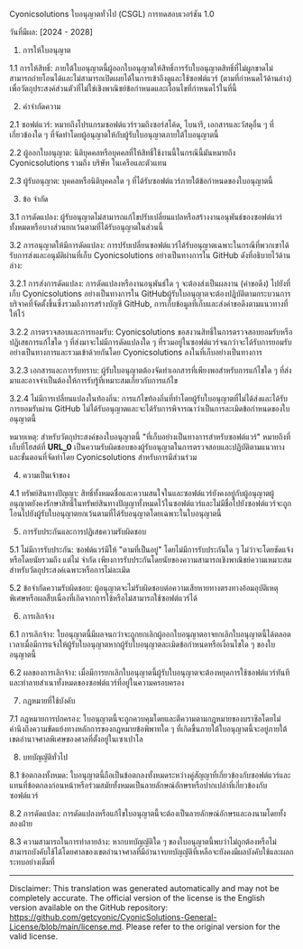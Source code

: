 Cyonicsolutions ใบอนุญาตทั่วไป (CSGL)
การทดสอบเวอร์ชัน 1.0

วันที่มีผล: [2024 - 2028]

1. การให้ใบอนุญาต

1.1 การให้สิทธิ์: ภายใต้ใบอนุญาตนี้ผู้ออกใบอนุญาตให้สิทธิ์การรับใบอนุญาตสิทธิ์ที่ไม่ผูกขาดไม่สามารถถ่ายโอนได้และไม่สามารถเปิดเผยได้ในการเข้าถึงดูและใช้ซอฟต์แวร์ (ตามที่กำหนดไว้ด้านล่าง) เพื่อวัตถุประสงค์ส่วนตัวที่ไม่ใช่เชิงพาณิชย์ข้อกำหนดและเงื่อนไขที่กำหนดไว้ในที่นี้

2. คำจำกัดความ

2.1 ซอฟต์แวร์: หมายถึงโปรแกรมซอฟต์แวร์รวมถึงซอร์สโค้ด, ไบนารี, เอกสารและวัสดุอื่น ๆ ที่เกี่ยวข้องใด ๆ ที่จัดทำโดยผู้อนุญาตให้กับผู้รับใบอนุญาตภายใต้ใบอนุญาตนี้

2.2 ผู้ออกใบอนุญาต: นิติบุคคลหรือบุคคลที่ให้สิทธิ์ใช้งานนี้ในกรณีนี้มันหมายถึง Cyonicsolutions รวมถึง บริษัท ในเครือและตัวแทน

2.3 ผู้รับอนุญาต: บุคคลหรือนิติบุคคลใด ๆ ที่ได้รับซอฟต์แวร์ภายใต้ข้อกำหนดของใบอนุญาตนี้

3. ข้อ จำกัด

3.1 การดัดแปลง: ผู้รับอนุญาตไม่สามารถแก้ไขปรับเปลี่ยนแปลหรือสร้างงานอนุพันธ์ของซอฟต์แวร์ทั้งหมดหรือบางส่วนยกเว้นตามที่ได้รับอนุญาตในส่วนนี้

3.2 การอนุญาตให้มีการดัดแปลง: การปรับเปลี่ยนซอฟต์แวร์ได้รับอนุญาตเฉพาะในกรณีที่พวกเขาได้รับการส่งและอนุมัติผ่านที่เก็บ Cyonicsolutions อย่างเป็นทางการใน GitHub ดังที่อธิบายไว้ด้านล่าง:

3.2.1 การส่งการดัดแปลง: การดัดแปลงหรืองานอนุพันธ์ใด ๆ จะต้องส่งเป็นผลงาน (คำขอดึง) ไปยังที่เก็บ Cyonicsolutions อย่างเป็นทางการใน GitHubผู้รับใบอนุญาตจะต้องปฏิบัติตามกระบวนการบริจาคที่จัดตั้งขึ้นซึ่งรวมถึงการสร้างบัญชี GitHub, การเก็บข้อมูลที่เก็บและส่งคำขอดึงตามแนวทางที่ให้ไว้

3.2.2 การตรวจสอบและการยอมรับ: Cyonicsolutions ขอสงวนสิทธิ์ในการตรวจสอบยอมรับหรือปฏิเสธการแก้ไขใด ๆ ที่ส่งมาจะไม่มีการดัดแปลงใด ๆ ที่รวมอยู่ในซอฟต์แวร์จนกว่าจะได้รับการยอมรับอย่างเป็นทางการและรวมเข้าด้วยกันโดย Cyonicsolutions ลงในที่เก็บอย่างเป็นทางการ

3.2.3 เอกสารและการรับทราบ: ผู้รับใบอนุญาตต้องจัดทำเอกสารที่เพียงพอสำหรับการแก้ไขใด ๆ ที่ส่งมาและอาจจำเป็นต้องให้การรับรู้ที่เหมาะสมเกี่ยวกับการแก้ไข

3.2.4 ไม่มีการเปลี่ยนแปลงในท้องถิ่น: การแก้ไขท้องถิ่นที่ทำโดยผู้รับใบอนุญาตที่ไม่ได้ส่งและได้รับการยอมรับผ่าน GitHub ไม่ได้รับอนุญาตและจะได้รับการพิจารณาว่าเป็นการละเมิดข้อกำหนดของใบอนุญาตนี้

หมายเหตุ: สำหรับวัตถุประสงค์ของใบอนุญาตนี้ "ที่เก็บอย่างเป็นทางการสำหรับซอฟต์แวร์" หมายถึงที่เก็บที่โฮสต์ที่ __URL_0__ เป็นความรับผิดชอบของผู้รับอนุญาตในการตรวจสอบและปฏิบัติตามแนวทางและขั้นตอนที่จัดทำโดย Cyonicsolutions สำหรับการมีส่วนร่วม

4. ความเป็นเจ้าของ

4.1 ทรัพย์สินทางปัญญา: สิทธิ์ทั้งหมดชื่อและความสนใจในและซอฟต์แวร์ยังคงอยู่กับผู้อนุญาตผู้อนุญาตยังคงรักษาสิทธิ์ในทรัพย์สินทางปัญญาทั้งหมดไว้ในซอฟต์แวร์และไม่มีชื่อไปยังซอฟต์แวร์จะถูกโอนไปยังผู้รับใบอนุญาตยกเว้นตามที่ได้รับอนุญาตโดยเฉพาะในใบอนุญาตนี้

5. การรับประกันและการปฏิเสธความรับผิดชอบ

5.1 ไม่มีการรับประกัน: ซอฟต์แวร์มีให้ "ตามที่เป็นอยู่" โดยไม่มีการรับประกันใด ๆ ไม่ว่าจะโดยชัดแจ้งหรือโดยนัยรวมถึง แต่ไม่ จำกัด เพียงการรับประกันโดยนัยของความสามารถเชิงพาณิชย์ความเหมาะสมสำหรับวัตถุประสงค์เฉพาะหรือการไม่ละเมิด

5.2 ข้อจำกัดความรับผิดชอบ: ผู้อนุญาตจะไม่รับผิดชอบต่อความเสียหายทางตรงทางอ้อมอุบัติเหตุพิเศษหรือผลสืบเนื่องที่เกิดจากการใช้หรือไม่สามารถใช้ซอฟต์แวร์ได้

6. การเลิกจ้าง

6.1 การเลิกจ้าง: ใบอนุญาตนี้มีผลจนกว่าจะถูกยกเลิกผู้ออกใบอนุญาตอาจยกเลิกใบอนุญาตนี้ได้ตลอดเวลาเมื่อมีการแจ้งให้ผู้รับใบอนุญาตหากผู้รับใบอนุญาตละเมิดข้อกำหนดหรือเงื่อนไขใด ๆ ของใบอนุญาตนี้

6.2 ผลของการเลิกจ้าง: เมื่อมีการยกเลิกใบอนุญาตนี้ผู้รับใบอนุญาตจะต้องหยุดการใช้ซอฟต์แวร์ทันทีและทำลายสำเนาทั้งหมดของซอฟต์แวร์ที่อยู่ในความครอบครอง

7. กฎหมายที่ใช้บังคับ

7.1 กฎหมายการปกครอง: ใบอนุญาตนี้จะถูกควบคุมโดยและตีความตามกฎหมายของบราซิลโดยไม่คำนึงถึงความขัดแย้งทางหลักการของกฎหมายข้อพิพาทใด ๆ ที่เกิดขึ้นภายใต้ใบอนุญาตนี้จะอยู่ภายใต้เขตอำนาจศาลพิเศษของศาลที่ตั้งอยู่ในเซาเปาโล

8. บทบัญญัติทั่วไป

8.1 ข้อตกลงทั้งหมด: ใบอนุญาตนี้ถือเป็นข้อตกลงทั้งหมดระหว่างคู่สัญญาที่เกี่ยวข้องกับซอฟต์แวร์และแทนที่ข้อตกลงก่อนหน้าหรือร่วมสมัยทั้งหมดเป็นลายลักษณ์อักษรหรือปากเปล่าที่เกี่ยวข้องกับซอฟต์แวร์

8.2 การดัดแปลง: การดัดแปลงหรือแก้ไขใบอนุญาตนี้จะต้องเป็นลายลักษณ์อักษรและลงนามโดยทั้งสองฝ่าย

8.3 ความสามารถในการทำลายล้าง: หากบทบัญญัติใด ๆ ของใบอนุญาตนี้พบว่าไม่ถูกต้องหรือไม่สามารถบังคับใช้ได้โดยศาลของเขตอำนาจศาลที่มีอำนาจบทบัญญัติที่เหลือจะยังคงมีผลบังคับใช้และผลกระทบอย่างเต็มที่

---
Disclaimer: This translation was generated automatically and may not be completely accurate. The official version of the license is the English version available on the GitHub repository: https://github.com/getcyonic/CyonicSolutions-General-License/blob/main/license.md. Please refer to the original version for the valid license.